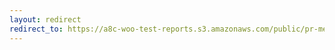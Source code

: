 ```yaml
---
layout: redirect
redirect_to: https://a8c-woo-test-reports.s3.amazonaws.com/public/pr-merge/39352/e2e/index.html
---
```

